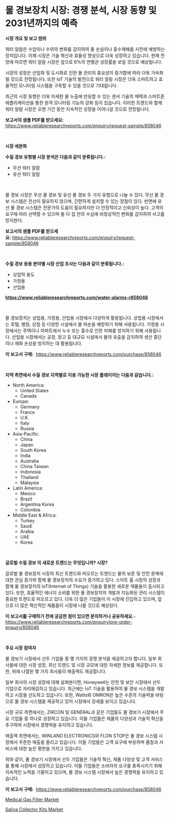 <p><h1>물 경보장치 시장: 경쟁 분석, 시장 동향 및 2031년까지의 예측</h1></p><p><strong>시장 개요 및 보고 범위</strong></p>
<p><p>워터 알람은 수압이나 수위의 변화를 감지하여 물 손실이나 홍수재해를 사전에 예방하는 장치입니다. 이제 시장은 기술 혁신과 효율성 향상으로 더욱 성장하고 있습니다. 현재 전망에 따르면 워터 알람 시장은 앞으로 6%의 연평균 성장률을 보일 것으로 예상됩니다. </p><p>시장의 성장은 산업화 및 도시화로 인한 물 관리의 중요성이 증가함에 따라 더욱 가속화될 것으로 전망됩니다. 또한 IoT 기술의 발전으로 워터 알람 시장은 더욱 스마트하고 효율적인 모니터링 시스템을 구축할 수 있을 것으로 기대됩니다. </p><p>최근의 시장 동향은 더욱 미세한 물 누출에 반응할 수 있는 센서 기술의 채택과 스마트폰 애플리케이션을 통한 원격 모니터링 기능의 강화 등이 있습니다. 이러한 트렌드와 함께 워터 알람 시장은 오랜 기간 동안 지속적인 성장을 이어나갈 것으로 전망됩니다.</p></p>
<p><strong>보고서의 샘플 PDF를 받으세요:</strong> <a href="https://www.reliableresearchreports.com/enquiry/request-sample/858046">https://www.reliableresearchreports.com/enquiry/request-sample/858046</a></p>
<p>&nbsp;</p>
<p><strong>시장 세분화</strong></p>
<p><strong>수질 경보 유형별 시장 분석은 다음과 같이 분류됩니다.:</strong></p>
<p><ul><li>무선 워터 알람</li><li>유선 워터 알람</li></ul></p>
<p>&nbsp;</p>
<p><p>물 경보 시장은 무선 물 경보 및 유선 물 경보 두 가지 유형으로 나눌 수 있다. 무선 물 경보 시스템은 전선이 필요하지 않으며, 간편하게 설치할 수 있는 장점이 있다. 반면에 유선 물 경보 시스템은 전문가의 도움이 필요하지만 더 안정적이고 신뢰성이 높다. 고객의 요구에 따라 선택할 수 있으며 둘 다 집 안의 수심에 비정상적인 변화를 감지하여 사고를 방지한다.</p></p>
<p><strong>보고서의 샘플 PDF를 받으세요:</strong>&nbsp;<a href="https://www.reliableresearchreports.com/enquiry/request-sample/858046">https://www.reliableresearchreports.com/enquiry/request-sample/858046</a></p>
<p>&nbsp;</p>
<p><strong> 수질 경보 응용 분야별 시장 산업 조사는 다음과 같이 분류됩니다.:</strong></p>
<p><ul><li>상업적 용도</li><li>가정용</li><li>산업용</li></ul></p>
<p><strong><a href="https://www.reliableresearchreports.com/water-alarms-r858046">https://www.reliableresearchreports.com/water-alarms-r858046</a></strong></p>
<p>&nbsp;</p>
<p><p>물 경보장치는 상업용, 가정용, 산업용 시장에서 다양하게 활용됩니다. 상업용 시장에서는 호텔, 병원, 상점 등 다양한 시설에서 물 파손을 예방하기 위해 사용됩니다. 가정용 시장에서는 주택이나 아파트에서 누수 또는 홍수로 인한 피해를 방지하기 위해 사용됩니다. 산업용 시장에서는 공장, 창고 등 대규모 시설에서 물의 유출을 감지하여 생산 중단이나 재화 손상을 방지하는 데 활용됩니다.</p></p>
<p><strong>이 보고서 구매:</strong>&nbsp; <a href="https://www.reliableresearchreports.com/purchase/858046">https://www.reliableresearchreports.com/purchase/858046</a></p>
<p>&nbsp;</p>
<p><strong>지역 측면에서 수질 경보 지역별로 이용 가능한 시장 플레이어는 다음과 같습니다.:</strong></p>
<p><ul>
    <li>
        North America:
        <ul>
            <li>United States</li>
            <li>Canada</li>
        </ul>
    </li>
    <li>
        Europe:
        <ul>
            <li>Germany</li>
            <li>France</li>
            <li>U.K.</li>
            <li>Italy</li>
            <li>Russia</li>
        </ul>
    </li>
    <li>
        Asia-Pacific:
        <ul>
            <li>China</li>
            <li>Japan</li>
            <li>South Korea</li>
            <li>India</li>
            <li>Australia</li>
            <li>China Taiwan</li>
            <li>Indonesia</li>
            <li>Thailand</li>
            <li>Malaysia</li>
        </ul>
    </li>
    <li>
        Latin America:
        <ul>
            <li>Mexico</li>
            <li>Brazil</li>
            <li>Argentina Korea</li>
            <li>Colombia</li>
        </ul>
    </li>
    <li>
        Middle East & Africa:
        <ul>
            <li>Turkey</li>
            <li>Saudi</li>
            <li>Arabia</li>
            <li>UAE</li>
            <li>Korea</li>
        </ul>
    </li>
    </ul></p>
<p>&nbsp;</p>
<p><strong>글로벌 수질 경보 의 새로운 트렌드는 무엇입니까? 시장?</strong></p>
<p><p>글로벌 물 경보장치 시장의 최신 트렌드와 떠오르는 트렌드는 물의 보존 및 안전 문제에 대한 관심 증가와 함께 물 경보장치의 수요가 증가하고 있다. 스마트 홈 시장의 성장과 함께 물 경보장치의 IoT(Internet of Things) 기술을 활용한 새로운 제품들이 출시되고 있다. 또한, 효율적인 에너지 소비를 위한 물 경보장치의 개발과 지능화된 관리 시스템이 중요한 트렌드로 떠오르고 있다. 더욱 더 많은 기업들이 이 시장에 진입하고 있으며, 앞으로 더 많은 혁신적인 제품들이 시장에 나올 것으로 예상된다.</p></p>
<p><strong>이 보고서를 구매하기 전에 궁금한 점이 있으면 문의하거나 공유하세요.</strong>- <a href="https://www.reliableresearchreports.com/enquiry/pre-order-enquiry/858046">https://www.reliableresearchreports.com/enquiry/pre-order-enquiry/858046</a></p>
<p>&nbsp;</p>
<p><strong>주요 시장 참여자</strong></p>
<p><p>물 경보기 시장에서 선두 기업들 중 몇 가지의 경쟁 분석을 제공하고자 합니다. 일부 회사들에 대한 시장 성장, 최신 트렌드 및 시장 규모에 대한 자세한 정보를 제공합니다. 또한, 위에 나열된 몇 가지 회사들의 매출액도 제공합니다.</p><p>일부 회사의 시장 성장에 대해 살펴본다면, Honeywell는 안전 및 보안 시장에서 선두 기업으로 자리매김하고 있습니다. 최근에는 IoT 기술을 활용하여 물 경보 시스템을 개발하고 시장을 선도하고 있습니다. 또한, Watts와 OMRON은 높은 수준의 기술력을 바탕으로 물 경보 시스템을 제공하고 있어 시장에서 강세를 보이고 있습니다.</p><p>시장 규모 측면에서는, ZIRCON 및 GENERAL과 같은 기업들도 물 경보기 시장에서 주요 기업들 중 하나로 성장하고 있습니다. 이들 기업들은 제품의 다양성과 기술적 혁신을 추구하여 시장에서 경쟁력을 유지하고 있습니다.</p><p>매출액 측면에서는, WINLAND ELECTRONICS와 FLON STOP은 물 경보 시스템 시장에서 꾸준한 매출을 올리고 있습니다. 이들 기업들은 고객 요구에 부응하며 품질과 서비스에 대한 높은 평판을 가지고 있습니다.</p><p>위와 같이, 물 경보기 시장에서 선두 기업들은 기술적 혁신, 제품 다양성 및 고객 서비스를 통해 시장에서 성장하고 있습니다. 이들 기업들은 소비자의 요구를 충족시키기 위해 지속적인 노력을 기울이고 있으며, 물 경보 시스템 시장에서 높은 경쟁력을 유지하고 있습니다.</p></p>
<p><strong>이 보고서 구매:</strong>&nbsp;&nbsp;<a href="https://www.reliableresearchreports.com/purchase/858046">https://www.reliableresearchreports.com/purchase/858046</a></p>
<p><p><a href="https://github.com/edytherolanlouisejk1miz0wig/Market-Research-Report-List-2/blob/main/medical-gas-filter-market.md">Medical Gas Filter Market</a></p><p><a href="https://github.com/peachesmcdowel1/Market-Research-Report-List-2/blob/main/saliva-collector-kits-market.md">Saliva Collector Kits Market</a></p></p>